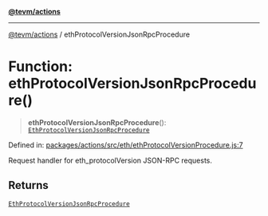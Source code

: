 [**@tevm/actions**](../README.md)

***

[@tevm/actions](../globals.md) / ethProtocolVersionJsonRpcProcedure

# Function: ethProtocolVersionJsonRpcProcedure()

> **ethProtocolVersionJsonRpcProcedure**(): [`EthProtocolVersionJsonRpcProcedure`](../type-aliases/EthProtocolVersionJsonRpcProcedure.md)

Defined in: [packages/actions/src/eth/ethProtocolVersionProcedure.js:7](https://github.com/evmts/tevm-monorepo/blob/main/packages/actions/src/eth/ethProtocolVersionProcedure.js#L7)

Request handler for eth_protocolVersion JSON-RPC requests.

## Returns

[`EthProtocolVersionJsonRpcProcedure`](../type-aliases/EthProtocolVersionJsonRpcProcedure.md)
